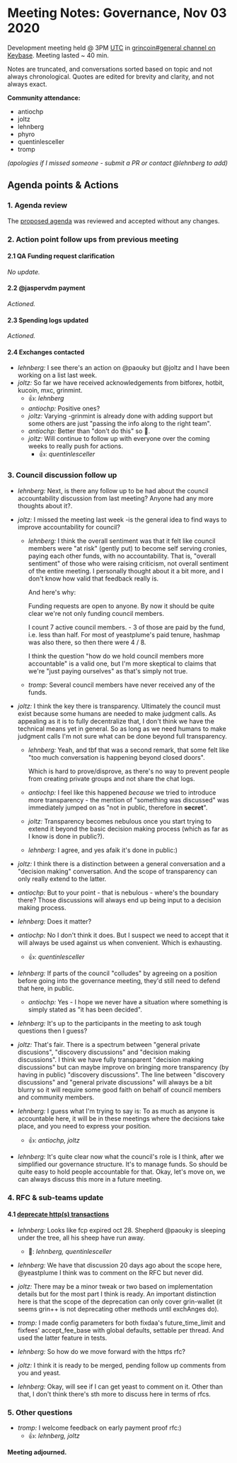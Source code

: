 # Meeting Notes: Governance, Nov 03 2020

Development meeting held @ 3PM [UTC](http://www.timebie.com/std/utc.php) in [grincoin#general channel on Keybase](https://keybase.io/team/grincoin). Meeting lasted ~ 40 min.

Notes are truncated, and conversations sorted based on topic and not always chronological. Quotes are edited for brevity and clarity, and not always exact.

**Community attendance:**
- antiochp
- joltz
- lehnberg
- phyro
- quentinlesceller
- tromp

_(apologies if I missed someone - submit a PR or contact @lehnberg to add)_

## Agenda points & Actions

### 1. Agenda review
The [proposed agenda](https://github.com/mimblewimble/grin-pm/issues/360) was reviewed and accepted without any changes.

### 2. Action point follow ups from previous meeting

#### 2.1 QA Funding request clarification
_No update._

#### 2.2 @jaspervdm payment
_Actioned._

#### 2.3 Spending logs updated
_Actioned._

#### 2.4 Exchanges contacted
- _lehnberg:_ I see there's an action on @paouky but @joltz and I have been working on a list last week.
- _joltz:_ So far we have received acknowledgements from bitforex, hotbit, kucoin, mxc, grinmint.
   - 👍: _lehnberg_
   - _antiochp:_ Positive ones?
   - _joltz:_ Varying -grinmint is already done with adding support but some others are just "passing the info along to the right team".
   - _antiochp:_ Better than "don't do this" so 🚀.
   - _joltz:_ Will continue to follow up with everyone over the coming weeks to really push for actions.
      - 👍: _quentinlesceller_

### 3. Council discussion follow up
- _lehnberg:_ Next, is there any follow up to be had about the council accountability discussion from last meeting? Anyone had any more thoughts about it?.

- _joltz:_ I missed the meeting last week -is the general idea to find ways to improve accountability for council?
   - _lehnberg:_ I think the overall sentiment was that it felt like council members were "at risk" (gently put) to become self serving cronies, paying each other funds, with no accountability. That is, "overall sentiment" of those who were raising criticism, not overall sentiment of the entire meeting. I personally thought about it a bit more, and I don't know how valid that feedback really is.
   
      And here's why:
   
      Funding requests are open to anyone. By now it should be quite clear we're not only funding council members.
   
      I count 7 active council members. - 3 of those are paid by the fund, i.e. less than half. For most of yeastplume's paid tenure, hashmap was also there, so then there were 4 / 8.

      I think the question "how do we hold council members more accountable" is a valid one, but I'm more skeptical to claims that we're "just paying ourselves" as that's simply not true.
   - _tromp:_ Several council members have never received any of the funds.
- _joltz:_ I think the key there is transparency. Ultimately the council must exist because some humans are needed to make judgment calls. As appealing as it is to fully decentralize that, I don't think we have the technical means yet in general. So as long as we need humans to make judgment calls I'm not sure what can be done beyond full transparency.
   - _lehnberg:_ Yeah, and tbf that was a second remark, that some felt like "too much conversation is happening beyond closed doors". 
   
      Which is hard to prove/disprove, as there's no way to prevent people from creating private groups and not share the chat logs.
   - _antiochp:_ I feel like this happened _because_ we tried to introduce more transparency - the mention of "something was discussed" was immediately jumped on as "not in public, therefore in __secret__".

   - _joltz:_ Transparency becomes nebulous once you start trying to extend it beyond the basic decision making process (which as far as I know is done in public?).
   - _lehnberg:_ I agree, and yes afaik it's done in public:)
- _joltz:_ I think there is a distinction between a general conversation and a "decision making" conversation. And the scope of transparency can only really extend to the latter.
- _antiochp:_ But to your point - that is nebulous - where's the boundary there? Those discussions will always end up being input to a decision making process.
- _lehnberg:_ Does it matter?
- _antiochp:_ No I don't think it does. But I suspect we need to accept that it will always be used against us when convenient. Which is exhausting.
   - 👍: _quentinlesceller_
- _lehnberg:_ If parts of the council "colludes" by agreeing on a position before going into the governance meeting, they'd still need to defend that here, in public.
   - _antiochp:_ Yes - I hope we never have a situation where something is simply stated as "it has been decided".
- _lehnberg:_ It's up to the participants in the meeting to ask tough questions then I guess?
- _joltz:_ That's fair. There is a spectrum between "general private discusions", "discovery discussions" and "decision making discussions". I think we have fully transparent "decision making discussions" but can maybe improve on bringing more transparency (by having in public) "discovery discussions". The line between "discovery discussions" and "general private discussions" will always be a bit blurry so it will require some good faith on behalf of council members and community members.
- _lehnberg:_ I guess what I'm trying to say is: To as much as anyone is accountable here, it will be in these meetings where the decisions take place, and you need to express your position.
   - 👍: _antiochp, joltz_
- _lehnberg:_ It's quite clear now what the council's role is I think, after we simplified our governance structure. It's to manage funds. So should be quite easy to hold people accountable for that. Okay, let's move on, we can always discuss this more in a future meeting.

### 4. RFC & sub-teams update

#### 4.1 [deprecate http(s) transactions](https://github.com/mimblewimble/grin-rfcs/pull/54)

- _lehnberg:_ Looks like fcp expired oct 28. Shepherd @paouky is sleeping under the tree, all his sheep have run away.
   - 🐑: _lehnberg, quentinlesceller_

- _lehnberg:_ We have that discussion 20 days ago about the scope here, @yeastplume I think was to comment on the RFC but never did.

- _joltz:_ There may be a minor tweak or two based on implementation details but for the most part I think is ready. An important distinction here is that the scope of the deprecation can only cover grin-wallet (it seems grin++ is not deprecating other methods until exchAnges do).
- _tromp:_ I made config parameters for both fixdaa's future_time_limit and fixfees' accept_fee_base with global defaults, settable per thread. And used the latter feature in tests.
- _lehnberg:_ So how do we move forward with the https rfc?
- _joltz:_ I think it is ready to be merged, pending follow up comments from you and yeast.
- _lehnberg:_ Okay, will see if I can get yeast to comment on it. Other than that, I don't think there's sth more to discuss here in terms of rfcs.

### 5. Other questions
- _tromp:_ I welcome feedback on early payment proof rfc:)
   - 👍: _lehnberg, joltz_

**Meeting adjourned.**
